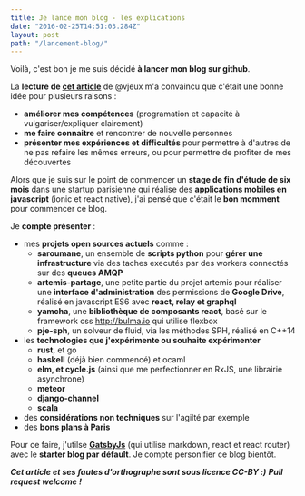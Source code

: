 ```yaml
---
title: Je lance mon blog - les explications
date: "2016-02-25T14:51:03.284Z"
layout: post
path: "/lancement-blog/"
---
```


Voilà, c'est bon je me suis décidé **à lancer mon blog sur github**.

La **lecture de [cet article](https://medium.com/@vjeux/start-a-technical-blog-2f5ed7c6f34f#.s4to4m49l)** de @vjeux m'a
convaincu que c'était une bonne idée pour plusieurs raisons :
* **améliorer mes compétences** (programation et capacité à vulgariser/expliquer clairement)
* **me faire connaitre** et rencontrer de nouvelle personnes
* **présenter mes expériences et difficultés** pour permettre à d'autres de ne pas refaire les mêmes erreurs, ou pour permettre de profiter de mes découvertes

Alors que je suis sur le point de commencer un **stage de fin d'étude de six mois** dans une startup parisienne qui réalise des **applications mobiles en javascript** (ionic et react native), j'ai pensé que c'était le **bon momment** pour commencer ce blog.

Je **compte présenter** :
* mes **projets open sources actuels** comme :
  * **saroumane**, un ensemble de **scripts python** pour **gérer une infrastructure** via des taches executés par des workers connectés sur des **queues AMQP**
  * **artemis-partage**, une petite partie du projet artemis pour réaliser une **interface d'administration** des permissions de **Google Drive**, réalisé en javascript ES6 avec **react, relay et graphql**
  * **yamcha**, une **bibliothèque de composants react**, basé sur le framework css http://bulma.io qui utilise flexbox
  * **pje-sph**, un solveur de fluid, via les méthodes SPH, réalisé en C++14
* les **technologies que j'expérimente ou souhaite expérimenter**
  * **rust**, et go
  * **haskell** (déjà bien commencé) et ocaml
  * **elm, et cycle.js** (ainsi que me perfectionner en RxJS, une librairie asynchrone)
  * **meteor**
  * **django-channel**
  * **scala**
* des **considérations non techniques** sur l'agilté par exemple
* des **bons plans à Paris**

Pour ce faire, j'utilse **[GatsbyJs](https://github.com/gatsbyjs/gatsby)** (qui utilise markdown, react et react router) avec le **starter blog par défault**. Je compte personifier ce blog bientôt.

***Cet article et ses fautes d'orthographe sont sous licence CC-BY :)***
***Pull request welcome !***
